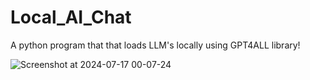 # Local_AI_Chat
A python program that that loads LLM's locally using GPT4ALL library!

![Screenshot at 2024-07-17 00-07-24](https://github.com/user-attachments/assets/801400ff-6d18-4e81-9e7b-c9c33d54a3f2)
